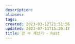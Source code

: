 ```yaml
---
description:
aliases: 
tags: 
created: 2023-03-12T21:51:56
updated: 2023-07-11T15:20:17
title: 큰 수 계산기 - Rust
---
```

